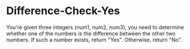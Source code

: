 # Difference-Check-Yes
You're given three integers (num1, num2, num3), you need to determine whether one of the numbers is the difference between the other two numbers. If such a number exists, return "Yes". Otherwise, return "No".
